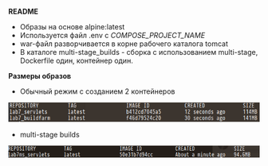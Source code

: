 **README**

- Образы на основе alpine:latest
- Используется файл .env c _COMPOSE_PROJECT_NAME_
- war-файл разворчивается в корне рабочего каталога tomcat
- В каталоге multi-stage_builds - cборка c использованием multi-stage, Dockerfile один, контейнер один.   

**Размеры образов**

- Обычный режим с созданием 2 контейнеров

![Docker_images_size](images/docker_images.png)

- multi-stage builds

![Docker_ms_images_size](images/docker_images_ms.png)

